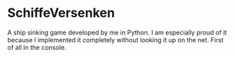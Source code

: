 # SchiffeVersenken
A ship sinking game developed by me in Python. I am especially proud of it because I implemented it completely without looking it up on the net. First of all in the console.
